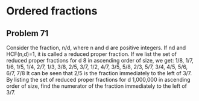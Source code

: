 #  Ordered fractions
## Problem 71



Consider the fraction, n/d, where n and d are positive integers. If nd and HCF(n,d)=1, it is called a reduced proper fraction.
If we list the set of reduced proper fractions for d  8 in ascending order of size, we get:
1/8, 1/7, 1/6, 1/5, 1/4, 2/7, 1/3, 3/8, 2/5, 3/7, 1/2, 4/7, 3/5, 5/8, 2/3, 5/7, 3/4, 4/5, 5/6, 6/7, 7/8
It can be seen that 2/5 is the fraction immediately to the left of 3/7.
By listing the set of reduced proper fractions for d  1,000,000 in ascending order of size, find the numerator of the fraction immediately to the left of 3/7.



